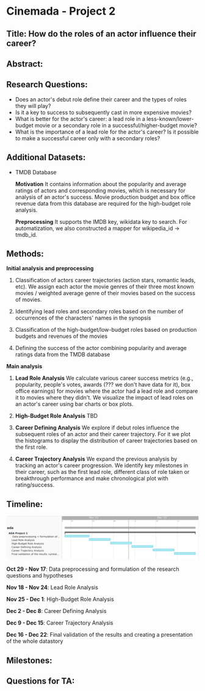 # Cinemada - Project 2
## Title: How do the roles of an actor influence their career?
## Abstract:
## Research Questions:
- Does an actor's debut role define their career and the types of roles they will play?
- Is it a key to success to subsequently cast in more expensive movies?
- What is better for the actor's career: a lead role in a less-known/lower-budget movie or a secondary role in a successful/higher-budget movie?
- What is the importance of a lead role for the actor's career? Is it possible to make a successful career only with a secondary roles?
## Additional Datasets:
- TMDB Database

  **Motivation** It contains information about the popularity and average ratings of actors and corresponding movies, which is necessary for analysis of an actor's success. Movie production budget and box office revenue data from this database are required for the high-budget role analysis.

  **Preprocessing** 
  It supports the IMDB key, wikidata key to search. For automatization, we also constructed a mapper for wikipedia_id -> tmdb_id.


## Methods:
**Initial analysis and preprocessing**

1. Classification of actors career trajectories (action stars, romantic leads, etc). We assign each actor the movie genres of their three most known movies / weighted average genre of their movies based on the success of movies.

2. Identifying lead roles and secondary roles  based on the number of occurrences of the characters' names in the synopsis

3. Classification of the high-budget/low-budget roles based on production budgets and revenues of the movies 

4. Defining the success of the actor combining popularity and average ratings data from the TMDB database

**Main analysis**

1. **Lead Role Analysis** We calculate various career success metrics (e.g., popularity, people's votes, awards (??? we don't have data for it), box office earnings) for movies where the actor had a lead role and compare it to movies where they didn't. We visualize the impact of lead roles on an actor's career using bar charts or box plots.

2. **High-Budget Role Analysis** TBD
3. **Career Defining Analysis** We explore if debut roles influence the subsequent roles of an actor and their career trajectory. For it we plot the histograms to display the distribution of career trajectories based on the first role.

4. **Career Trajectory Analysis** We expand the previous analysis by tracking an actor's career progression. We identify key milestones in their career, such as the first lead role, different class of role taken or breakthrough performance and make chronological plot with rating/success.

## Timeline:

![Gantt Chart](Support\timeline.png)


**Oct 29 - Nov 17**: Data preprocessing and formulation of the research questions and hypotheses

**Nov 18 - Nov 24**: Lead Role Analysis

**Nov 25 - Dec 1**: High-Budget Role Analysis

**Dec 2 - Dec 8**: Career Defining Analysis

**Dec 9 - Dec 15**: Career Trajectory Analysis

**Dec 16 - Dec 22**: Final validation of the results and creating a presentation of the whole datastory



## Milestones:

## Questions for TA:
